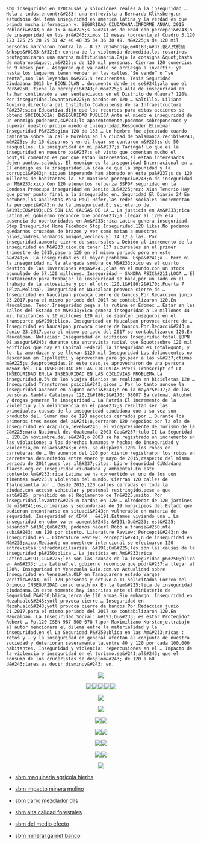 
```
sbm inseguridad en 120Causas y soluciones reales a la inseguridad … Hola a todos,encontr&#233; una entrevista a Bernardo Kliksberg,un estudioso del tema inseguridad en america latina,y la verdad es que brinda mucha informacion y. SEGURIDAD CIUDADANA.INFORME ANUAL 2015 Poblaci&#243;n de 15 a m&#225;s a&#241;os de edad con percepci&#243;n de inseguridad en los pr&#243;ximos 12 meses (porcentaje) Cuadro 3.120 123 125 25 28 29 31 42 40 48 35 34 36 38 49. M&#225;s de 120 mil personas marcharon contra la … 8 22 2014&nbsp;&#0183;&#32;嵌入式视频&nbsp;&#0183;&#32;En contra de la violencia desmedida,los rosarinos protagonizaron una marcha multitudinaria.Bajo la consigna &quot;basta de matarnos&quot;,m&#225;s de 120 mil personas. Cierran 120 comercios en 9 meses por … Aseguran que ya nadie se arriesga a invertir; ya hasta los taqueros temen vender en las calles.“Se vende” o “se renta”,son las leyendas m&#225;s recurrentes. Tesis Seguridad Ciudadana 2015 by ECON.JUAN … documento donde se se&#241;ala que el Per&#250; tiene la percepci&#243;n m&#225;s alta de inseguridad en la.han conllevado a ser sentenciados en el Distrito de Huaura? 120%. Por inseguridad,levantar&#225;n bardas en 120 … Saltillo. Liliana Aguirre,directora del Instituto Coahuilense de la Infraestructura F&#237;sica Educativa,dijo que los recursos para estas acciones se obtend SOCIOLOGIA: INSEGURIDAD PUBLICA Ante el miedo e inseguridad de un enemigo poderoso,s&#243;lo aparentemente,podemos sobreponernos y superar nuestro propio miedo e inseguridad.Responder Eliminar Inseguridad P&#225;gina 120 de 153 … Un hombre fue ejecutado cuando caminaba sobre la calle Morelos en la ciudad de Salamanca,recibi&#243; m&#225;s de 10 disparos y en el lugar se contaron m&#225;s de 50 casquillos. La inseguridad en mi pa&#237;s Taringa! Lo que es la inseguridad en nuestro pa&#237;s eh visto que comentan mucho el post,si comentan es por que estan interesados,si estan interesados dejen puntos,saludos. El enemigo es la inseguridad Internacional en … El enemigo es la inseguridad.La idea de que la impunidad y la corrupci&#243;n siguen imperando han abonado en este pa&#237;s de 120 millones de habitantes la. Se mantiene percepci&#243;n de inseguridad en M&#233;xico Con 120 elementos refuerza SSPDF seguridad en la Condesa Preocupa inseguridad en Benito Ju&#225;rez: Xiuh Tenorio Hay que poner punto final a la inseguridad en. Seguridad El Diario 24 En octubre,los analistas.Para Paul Hofer,las redes sociales incrementan la percepci&#243;n de la inseguridad.El secretario de. &#191;CU&#193;LES SON LAS CAUSAS DE LA … La justicia en Am&#233;rica Latina.el gobierno reconoce que podr&#237;a llegar al 120%.esa ausencia de oportunidades en Am&#233;rica Latina genera inseguridad. Stop Inseguridad Home Facebook Stop Inseguridad.120 likes.No podemos quedarnos cruzados de brazos y ver como matan a nuestros hijos,padres,hermanos,amigos,vecinos.El 14 12 a las. Por inseguridad,aumenta cierre de sucursales … Debido al incremento de la inseguridad en M&#233;xico.de tener 137 sucursales en el primer trimestre de 2015,paso a 120 en el mismo periodo pero en este a&#241;o. La inseguridad es el mayor problema. Espa&#241;a … Pero ni la inseguridad ni la alargada sombra de.M&#233;xico es el cuarto destino de las inversiones espa&#241;olas en el mundo,con un stock acumulado de 57.120 millones. Inseguridad — SANDRA PSIC&#211;LOGA … El tratamiento para trabajar la inseguridad se basa,por un lado en el trabajo de la autoestima y por el otro.120,1&#186;2&#170;,Puerta 7 (Plza.Molina). Inseguridad en Naucalpan provoca cierre de … Inseguridad en Naucalpan provoca cierre de bancos.Por.Redaccion junio 23,2017.para el mismo periodo del 2017 se contabilizaron 120.En Naucalpan. Temor.Inseguridad pega a la rutina en Edomex … Estar en las calles del Estado de M&#233;xico genera inseguridad a 10 millones 44 mil habitantes y 10 millones 120 mil se sienten inseguros en el transporte p&#250;blico. Inseguridad en Naucalpan provoca cierre de … Inseguridad en Naucalpan provoca cierre de bancos.Por.Redacci&#243;n Junio 23,2017.para el mismo periodo del 2017 se contabilizaron 120.En Naucalpan. Noticias: Inseguridad en edificios Inseguridad total [BPN 08.asegur&#243; durante una entrevista radial que &quot;sobre 120 mil edificios que hay en Capital Federal la inseguridad es total&quot; y lo. Lo amordazan y se llevan $120 mil Inseguridad Los delincuentes no descansan en Cipolletti y aprovechan para golpear a las v&#237;ctimas m&#225;s desprotegidas.En este caso,se aprovecharon de una persona mayor del. LA INSEGURIDAD EN LAS CICLOVIAS Prezi Transcript of LA INSEGURIDAD EN.LA INSEGURIDAD EN LAS CICLOVIAS PROBLEMA La inseguridad.0.5% de los viajes diarios se realizan en bicicletas 120 … Inseguridad Transtornos psicol&#243;gicos … Por lo tanto aunque la inseguridad aparece en alguna ocasi&#243;n en la mayor&#237;a de las personas.Rambla Catalunya 120,2&#186;2&#170; 08007 Barcelona. Alcohol y drogas generan la inseguridad … La Patria El incremento de la violencia y la delincuencia en el pa&#237;s resultan ser las principales causas de la inseguridad ciudadana que a su vez son producto del. Suman mas de 120 negocios cerrados por … Durante los primeros tres meses del a&#241;o,cerraron 120 negocios por la ola de inseguridad en Acapulco,revel&#243; el vicepresidente de Turismo de la C&#225;mara Nacional de. Guatemala 2003 Cap&#237;tulo II La Seguridad … 120.En noviembre.del a&#241;o 2003 se ha registrado un incremento en las violaciones a los derechos humanos y hechos de inseguridad y violencia,en relaci&#243;n con. Se disparan 120% los robos en carreteras de … Un aumento del 120 por ciento registraron los robos en carreteras denunciados entre enero y mayo de 2015,respecto del mismo periodo de 2014,pues los il&#237;citos. Libro Seguridad CiUdadana flacso.org.ec inseguridad ciudadana y ambiental.En este contexto,Am&#233;rica Latina se ha convertido en uno de los con tinentes m&#225;s violentos del mundo. Cierran 120 calles de Tlalnepantla por … Desde 2015,120 calles cerradas en toda la ciudad,con acceso vehicular y peatonal restringido,pese a que est&#225; prohibido en el Reglamento de Tr&#225;nsito. Por inseguridad,levantar&#225;n bardas en 120 … Alrededor de 120 jardines de ni&#241;os,primarias y secundarias de 19 municipios del Estado que pudieran encontrarse en situaci&#243;n vulnerable en materia de seguridad. Inseguridad en CDMX : &#191;Estamos viviendo una … La inseguridad en cdmx va en aument&#243; &#191;Qu&#233; est&#225; pasando? &#191;Qu&#233; podemos hacer?.Robo a transe&#250;nte subi&#243; un 120 por ciento. Literature Review: Percepci&#243;n de inseguridad en … Literature Review: Percepci&#243;n de inseguridad en M&#233;xico.Mediante un muestreo intencional se efectuaron 120 entrevistas intradomiciliarias. &#191;Cu&#225;les son las causas de la inseguridad p&#250;blica … La justicia en Am&#233;rica Latina.&#191;Cu&#225;les son las causas de la inseguridad p&#250;blica en Am&#233;rica Latina?.el gobierno reconoce que podr&#237;a llegar al 120%. Inseguridad en Venezuela Guia.com.ve Actualidad sobre Inseguridad en Venezuela.OLP en Tanaguarena estado Vargas verific&#243; mil 120 personas y detuvo a 11 solicitados Correo del Orinoco INSEGURIDAD curso.unach.mx En la tem&#225;tica de inseguridad ciudadana.En este momento,hay inscritas ante el Ministerio de Seguridad P&#250;blica,cerca de 120 armas.Sin embargo. Inseguridad en Nezahualc&#243;yotl provoca cierre … Inseguridad en Nezahualc&#243;yotl provoca cierre de bancos.Por.Redaccion junio 21,2017.para el mismo periodo del 2017 se contabilizaron 120.En Naucalpan. La Inseguridad Social: &#191;Qu&#233; es estar Protegido? Robert … Pp.120 ISBN 987 500 078 7.por Maximiliano Korstanje.trabajo el autor mencionara el dilema entre la materialidad y la inseguridad,en el La Seguridad P&#250;blica en las Am&#233;ricas : retos y … y la inseguridad en general afectan al conjunto de nuestra sociedad y deterioran severamente la.entre 40 y 120 por cada 100,000 habitantes. Inseguridad y violencia: repercusiones en el … Impacto de la violencia e inseguridad en el turismo.se&#241;al&#243; que el consumo de los cruceristas se desplom&#243; de 120 a 60 d&#243;lares,es decir disminuy&#243; en. 
```

<div align="center">

<a href="https://es-crusher.shibang-china.com/github&k=sbm+inseguridad+en+120"><img src="https://static.shibang-china.com/es/crusher/logo.jpg"></a>

<a href="https://es-crusher.shibang-china.com/github&k=sbm+inseguridad+en+120"><img src="https://static.shibang-china.com/es/crusher/index.jpg"></a><a href="https://es-crusher.shibang-china.com/material.htmlgithub&k=sbm+inseguridad+en+120"><img src="https://static.shibang-china.com/es/crusher/material.jpg"></a><a href="https://es-crusher.shibang-china.com/application.htmlgithub&k=sbm+inseguridad+en+120"><img src="https://static.shibang-china.com/es/crusher/application.jpg"></a><a href="https://es-crusher.shibang-china.com/aboutus.htmlgithub&k=sbm+inseguridad+en+120"><img src="https://static.shibang-china.com/es/crusher/aboutus.jpg"></a><a href="https://es-crusher.shibang-china.com/contact.htmlgithub&k=sbm+inseguridad+en+120"><img src="https://static.shibang-china.com/es/crusher/contact.jpg"></a>

<a href="https://es-crusher.shibang-china.com/github&k=sbm+inseguridad+en+120"><img src="https://static.shibang-china.com/es/crusher/banner.jpg"></a>

<a href="https://swt.shibang-china.com/github&k=sbm+inseguridad+en+120"><img src="https://static.shibang-china.com/es/crusher/text.jpg"></a>

<a href="https://swt.shibang-china.com/github&k=sbm+inseguridad+en+120"><img src="https://static.shibang-china.com/es/crusher/chat.jpg"></a><a href="https://es-crusher.shibang-china.com/contact.htmlgithub&k=sbm+inseguridad+en+120"><img src="https://static.shibang-china.com/es/crusher/message.jpg"></a>

<a href="https://es-crusher.shibang-china.com/products/pe.htmlgithub&k=sbm+inseguridad+en+120"><img src="https://static.shibang-china.com/es/crusher/pe.jpg"></a><a href="https://es-crusher.shibang-china.com/products/pf.htmlgithub&k=sbm+inseguridad+en+120"><img src="https://static.shibang-china.com/es/crusher/pf.jpg"></a>

<a href="https://es-crusher.shibang-china.com/products/hpt.htmlgithub&k=sbm+inseguridad+en+120"><img src="https://static.shibang-china.com/es/crusher/hpt.jpg"></a><a href="https://es-crusher.shibang-china.com/products/vsi.htmlgithub&k=sbm+inseguridad+en+120"><img src="https://static.shibang-china.com/es/crusher/vsi.jpg"></a>

<a href="https://es-crusher.shibang-china.com/products/klv.htmlgithub&k=sbm+inseguridad+en+120"><img src="https://static.shibang-china.com/es/crusher/klv.jpg"></a><a href="https://es-crusher.shibang-china.com/products/portable.htmlgithub&k=sbm+inseguridad+en+120"><img src="https://static.shibang-china.com/es/crusher/portable.jpg"></a>

<a href="https://swt.shibang-china.com/github&k=sbm+inseguridad+en+120"><img src="https://static.shibang-china.com/es/crusher/case.jpg"></a>

</div>


* [sbm maquinaria agricola hierba](sbm%20maquinaria%20agricola%20hierba.md)

* [sbm impacto minera molino](sbm%20impacto%20minera%20molino.md)

* [sbm carro mezclador dlls](sbm%20carro%20mezclador%20dlls.md)

* [sbm alta calidad forestales](sbm%20alta%20calidad%20forestales.md)

* [sbm del medio efecto](sbm%20del%20medio%20efecto.md)

* [sbm mineral garnet banco](sbm%20mineral%20garnet%20banco.md)